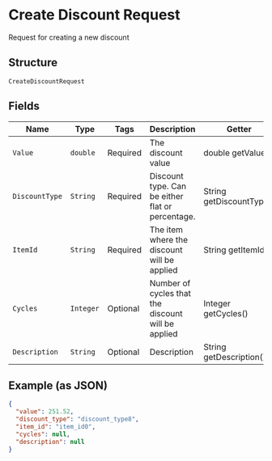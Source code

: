 
# Create Discount Request

Request for creating a new discount

## Structure

`CreateDiscountRequest`

## Fields

| Name | Type | Tags | Description | Getter | Setter |
|  --- | --- | --- | --- | --- | --- |
| `Value` | `double` | Required | The discount value | double getValue() | setValue(double value) |
| `DiscountType` | `String` | Required | Discount type. Can be either flat or percentage. | String getDiscountType() | setDiscountType(String discountType) |
| `ItemId` | `String` | Required | The item where the discount will be applied | String getItemId() | setItemId(String itemId) |
| `Cycles` | `Integer` | Optional | Number of cycles that the discount will be applied | Integer getCycles() | setCycles(Integer cycles) |
| `Description` | `String` | Optional | Description | String getDescription() | setDescription(String description) |

## Example (as JSON)

```json
{
  "value": 251.52,
  "discount_type": "discount_type8",
  "item_id": "item_id0",
  "cycles": null,
  "description": null
}
```

